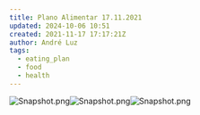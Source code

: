 ```yaml
---
title: Plano Alimentar 17.11.2021
updated: 2024-10-06 10:51
created: 2021-11-17 17:17:21Z
author: André Luz
tags:
  - eating_plan
  - food
  - health
---
```


![Snapshot.png](../../_resources/Snapshot-6.png)![Snapshot.png](../../_resources/Snapshot-5.png)![Snapshot.png](../../_resources/Snapshot-4.png)